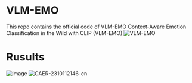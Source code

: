 # VLM-EMO
This repo contains the official code of VLM-EMO Context-Aware Emotion Classification in the Wild with CLIP (VLM-EMO)
![VLM-EMO](https://github.com/kebiabc/VLM-EMO/assets/33951067/e9a05f99-954e-4df1-8e13-0c91c428af9d)
# Rusults
![image](https://github.com/kebiabc/VLM-EMO/assets/33951067/62c9f4a4-2b84-4c14-aaed-465facb24906)
![CAER-2310112146-cn](https://github.com/kebiabc/VLM-EMO/assets/33951067/3188a9ca-1a30-4abf-bfae-963cd9747914)

